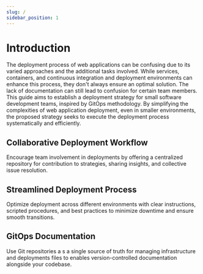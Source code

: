 ```yaml
---
slug: /
sidebar_position: 1
---
```


# Introduction

The deployment process of web applications can be confusing due to its varied approaches and the additional tasks involved. While services, containers, and continuous integration and deployment environments can enhance this process, they don't always ensure an optimal solution. The lack of documentation can still lead to confusion for certain team members. This guide aims to establish a deployment strategy for small software development teams, inspired by GitOps methodology. By simplifying the complexities of web application deployment, even in smaller environments, the proposed strategy seeks to execute the deployment process systematically and efficiently.

## Collaborative Deployment Workflow

Encourage team involvement in deployments by offering a centralized
repository for contribution to strategies, sharing insights, and
collective issue resolution.

<!--
 <Image alt="Texto alternativo" src="../static/img/undraw_team_re_0bfe.svg" />
 -->

## Streamlined Deployment Process

Optimize deployment across different environments with clear
instructions, scripted procedures, and best practices to minimize
downtime and ensure smooth transitions.

<!--
 <Image alt="Texto alternativo" src="../static/img/undraw_server_cluster_jwwq.svg" />
  -->

## GitOps Documentation

Use Git repositories a s a single source of truth for managing
infrastructure and deployments files to enables version-controlled
documentation alongside your codebase.

<!--
 <Image alt="Texto alternativo" src="../static/img/undraw_version_control_re_mg66.svg" />
 -->
